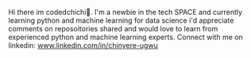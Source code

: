 Hi there  im codedchichi👋.
I'm a newbie in the tech SPACE and currently learning python and machine learning for data science
i'd appreciate comments on reposoitories shared and would love to learn from experienced python and machine learning experts.
Connect with me on linkedin: www.linkedin.com/in/chinyere-ugwu


